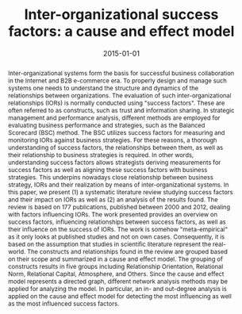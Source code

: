 ---
abstract: Inter-organizational systems form the basis for successful business collaboration
  in the Internet and B2B e-commerce era. To properly design and manage such systems
  one needs to understand the structure and dynamics of the relationships between
  organizations. The evaluation of such inter-organizational relationships (IORs)
  is normally conducted using "success factors". These are often referred to as constructs,
  such as trust and information sharing. In strategic management and performance analysis,
  different methods are employed for evaluating business performance and strategies,
  such as the Balanced Scorecard (BSC) method. The BSC utilizes success factors for
  measuring and monitoring IORs against business strategies. For these reasons, a
  thorough understanding of success factors, the relationships between them, as well
  as their relationship to business strategies is required. In other words, understanding
  success factors allows strategists deriving measurements for success factors as
  well as aligning these success factors with business strategies. This underpins
  nowadays close relationship between business strategy, IORs and their realization
  by means of inter-organizational systems. In this paper, we present (1) a systematic
  literature review studying success factors and their impact on IORs as well as (2)
  an analysis of the results found. The review is based on 177 publications, published
  between 2000 and 2012, dealing with factors influencing IORs. The work presented
  provides an overview on success factors, influencing relationships between success
  factors, as well as their influence on the success of IORs. The work is somehow
  "meta-empirical" as it only looks at published studies and not on own cases. Consequently,
  it is based on the assumption that studies in scientific literature represent the
  real-world. The constructs and relationships found in the review are grouped based
  on their scope and summarized in a cause and effect model. The grouping of constructs
  results in five groups including Relationship Orientation, Relational Norm, Relational
  Capital, Atmosphere, and Others. Since the cause and effect model represents a directed
  graph, different network analysis methods may be applied for analyzing the model.
  In particular, an in- and out-degree analysis is applied on the cause and effect
  model for detecting the most influencing as well as the most influenced success
  factors.
authors:
- Worarat Krathu
- Christian Pichler
- Guohui Xiao
- Hannes Werthner
- Julia Neidhardt
- Marco Zapletal
- Christian Huemer
date: '2015-01-01'
featured: false
links:
- name: Publik
  url: https://publik.tuwien.ac.at/showentry.php?ID=230691&lang=2
publication: Information Systems and E-Business Management, 15 (2015), 3; 553 - 593
publication_types:
- '2'
publishDate: '2015-01-01'
title: 'Inter-organizational success factors: a cause and effect model'
url_pdf: http://link.springer.com/article/10.1007/s10257-014-0258-z
---